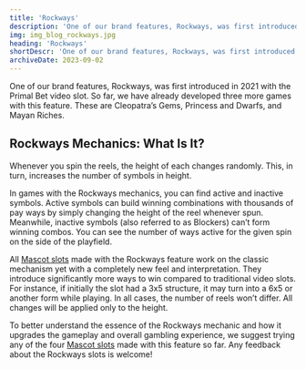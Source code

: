 ```yaml
---
title: 'Rockways'
description: 'One of our brand features, Rockways, was first introduced in 2021 with the Primal Bet video slot. So far, we have already developed three more games with this feature. These are Cleopatra`s Gems, Princess and Dwarfs, and Mayan Riches.'
img: img_blog_rockways.jpg
heading: 'Rockways'
shortDescr: 'One of our brand features, Rockways, was first introduced in 2021 with the Primal Bet video slot. So far, we have already developed three more games with this feature. These are Cleopatra`s Gems, Princess and Dwarfs, and Mayan Riches.'
archiveDate: 2023-09-02
---
```


One of our brand features, Rockways, was first introduced in 2021 with the Primal Bet video slot. So far, we have already developed three more games with this feature. These are Cleopatra’s Gems, Princess and Dwarfs, and Mayan Riches.


## Rockways Mechanics: What Is It?

Whenever you spin the reels, the height of each changes randomly. This, in turn, increases the number of symbols in height.

In games with the Rockways mechanics, you can find active and inactive symbols. Active symbols can build winning combinations with thousands of pay ways by simply changing the height of the reel whenever spun. Meanwhile, inactive symbols (also referred to as Blockers) can’t form winning combos. You can see the number of ways active for the given spin on the side of the playfield.

All [Mascot slots](https://mascot.games/) made with the Rockways feature work on the classic mechanism yet with a completely new feel and interpretation. They introduce significantly more ways to win compared to traditional video slots. For instance, if initially the slot had a 3x5 structure, it may turn into a 6x5 or another form while playing. In all cases, the number of reels won’t differ. All changes will be applied only to the height.

To better understand the essence of the Rockways mechanic and how it upgrades the gameplay and overall gambling experience, we suggest trying any of the four [Mascot slots](https://mascot.games/) made with this feature so far. Any feedback about the Rockways slots is welcome!
